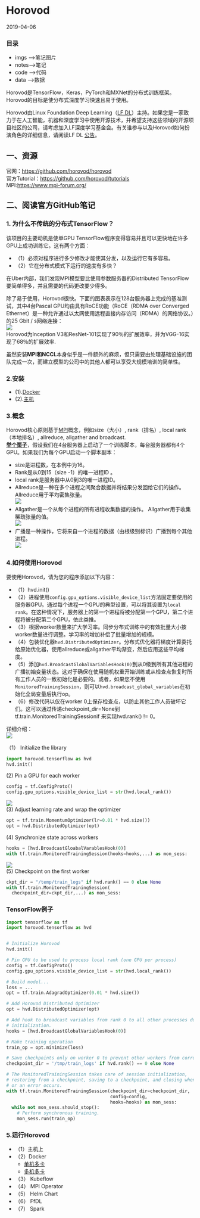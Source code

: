# Horovod  
2019-04-06  
### 目录  
* imgs -->笔记图片
* notes-->笔记   
* code -->代码
* data -->数据
  
Horovod是TensorFlow，Keras，PyTorch和MXNet的分布式训练框架。Horovod的目标是使分布式深度学习快速且易于使用。  
  
Horovod由Linux Foundation Deep Learning（[LF DL](https://lfdl.io/)）主持。如果您是一家致力于在人工智能，机器和深度学习中使用开源技术，并希望支持这些领域的开源项目社区的公司，请考虑加入LF深度学习基金会。有关谁参与以及Horovod如何扮演角色的详细信息，请阅读LF DL [公告](https://lfdl.io/press-release/2018/12/13/lf-deep-learning-welcomes-horovod-distributed-training-framework-as-newest-project/)。 

  
## 一、资源
官网：https://github.com/horovod/horovod  
官方Tutorial：https://github.com/horovod/tutorials  
MPI:https://www.mpi-forum.org/   

## 二、阅读官方GitHub笔记  
### 1. 为什么不传统的分布式TensorFlow？
该项目的主要动机是使单GPU TensorFlow程序变得容易并且可以更快地在许多GPU上成功训练它。这有两个方面：
* （1）必须对程序进行多少修改才能使其分发，以及运行它有多容易。
* （2）它在分布式模式下运行的速度有多快？  
  
在Uber内部，我们发现MPI模型要比使用参数服务器的Distributed TensorFlow要简单得多，并且需要的代码更改要少得多。

除了易于使用，Horovod很快。下面的图表表示在128台服务器上完成的基准测试，其中4台Pascal GPU均由具有RoCE功能（RoCE（RDMA over Converged Ethernet）是一种允许通过以太网使用远程直接内存访问（RDMA）的网络协议。）的25 Gbit / s网络连接：  
![](imgs/01.png)  
Horovod为Inception V3和ResNet-101实现了90％的扩展效率，并为VGG-16实现了68％的扩展效率.  
  
虽然安装**MPI和NCCL**本身似乎是一件额外的麻烦，但只需要由处理基础设施的团队完成一次，而建立模型的公司中的其他人都可以享受大规模培训的简单性。  
  
### 2.安装  
* (1).[Docker](notes/docker.md)  
* (2).[主机](notes/computer.md)  
### 3.概念  
Horovod核心原则基于[MPI](https://www.mpi-forum.org/)概念，例如size（大小）, rank（排名）, local rank（本地排名）, allreduce, allgather and broadcast.    
**[举个栗子](http://mpitutorial.com/tutorials/mpi-reduce-and-allreduce/)**，假设我们在4台服务器上启动了一个训练脚本，每台服务器都有4个GPU。如果我们为每个GPU启动一个脚本副本：  
* size是进程数，在本例中为16。
* Rank是从0到15（size -1）的唯一进程ID 。
* local rank是服务器中从0到3的唯一进程ID。
* Allreduce是一种在多个进程之间聚合数据并将结果分发回给它们的操作。 Allreduce用于平均密集张量。  
![](imgs/02.png)  
* Allgather是一个从每个进程的所有进程收集数据的操作。 Allgather用于收集稀疏张量的值。  
![](imgs/03.png)  
* 广播是一种操作，它将来自一个进程的数据（由根级别标识）广播到每个其他进程。  
![](imgs/04.png)  
### 4.如何使用Horovod  
要使用Horovod，请为您的程序添加以下内容：
* （1）hvd.init()
* （2）进程使用`config.gpu_options.visible_device_list`方法固定要使用的服务器GPU。通过每个进程一个GPU的典型设置，可以将其设置为`local rank`。在这种情况下，服务器上的第一个进程将被分配第一个GPU，第二个进程将被分配第二个GPU，依此类推。
* （3）根据worker数量来扩大学习率。同步分布式训练中的有效批量大小按worker数量进行调整。学习率的增加补偿了批量增​​加的规模。
* （4）包装优化器`hvd.DistributedOptimizer`。分布式优化器将梯度计算委托给原始优化器，使用allreduce或allgather平均渐变，然后应用这些平均梯度。
* （5）添加`hvd.BroadcastGlobalVariablesHook(0)`到从0级到所有其他进程的广播初始变量状态。这对于确保在使用随机权重开始训练或从检查点恢复时所有工作人员的一致初始化是必要的。或者，如果您不使用`MonitoredTrainingSession`，则可以`hvd.broadcast_global_variables`在初始化全局变量后执行op。
* （6）修改代码以仅在worker 0上保存检查点，以防止其他工作人员破坏它们。这可以通过传递checkpoint_dir=None到tf.train.MonitoredTrainingSessionif 来实现hvd.rank() != 0。 
  
详细介绍：  
![](imgs/06.png)  

（1） Initialize  the library  
```python
import horovod.tensorflow as hvd
hvd.init()
```
(2) Pin a GPU for each worker  
```python
config = tf.ConfigProto()
config.gpu_options.visible_device_list = str(hvd.local_rank())
```
![](imgs/05.png)   
(3) Adjust learning rate and wrap the optimizer  
```python
opt = tf.train.MomentumOptimizer(lr=0.01 * hvd.size()) 
opt = hvd.DistributedOptimizer(opt)
```
(4) Synchronize state across workers  
```python
hooks = [hvd.BroadcastGloabalVarablesHook(0)]
with tf.train.MonitoredTrainingSession(hooks=hooks,...) as mon_sess:
```
![](imgs/07.png)  
(5) Checkpoint on the first worker  
```python
ckpt_dir = "/temp/train_logs" if hvd.rank() == 0 else None
with tf.train.MonitoredTrainingSession(
  checkpoint_dir=ckpt_dir,...) as mon_sess:
```   
### TensorFlow例子
```python
import tensorflow as tf
import horovod.tensorflow as hvd


# Initialize Horovod
hvd.init()

# Pin GPU to be used to process local rank (one GPU per process)
config = tf.ConfigProto()
config.gpu_options.visible_device_list = str(hvd.local_rank())

# Build model...
loss = ...
opt = tf.train.AdagradOptimizer(0.01 * hvd.size())

# Add Horovod Distributed Optimizer
opt = hvd.DistributedOptimizer(opt)

# Add hook to broadcast variables from rank 0 to all other processes during
# initialization.
hooks = [hvd.BroadcastGlobalVariablesHook(0)]

# Make training operation
train_op = opt.minimize(loss)

# Save checkpoints only on worker 0 to prevent other workers from corrupting them.
checkpoint_dir = '/tmp/train_logs' if hvd.rank() == 0 else None

# The MonitoredTrainingSession takes care of session initialization,
# restoring from a checkpoint, saving to a checkpoint, and closing when done
# or an error occurs.
with tf.train.MonitoredTrainingSession(checkpoint_dir=checkpoint_dir,
                                       config=config,
                                       hooks=hooks) as mon_sess:
  while not mon_sess.should_stop():
    # Perform synchronous training.
    mon_sess.run(train_op)
```
### 5.运行Horovod  
* （1）主机上
* （2）Docker  
  * [单机多卡](notes/singlepc.md)
  * [多机多卡](notes/multipc.md)
* （3） Kubeflow  
* （4） MPI Operator
* （5） Helm Chart
* （6） FfDL
* （7） Spark  
 
